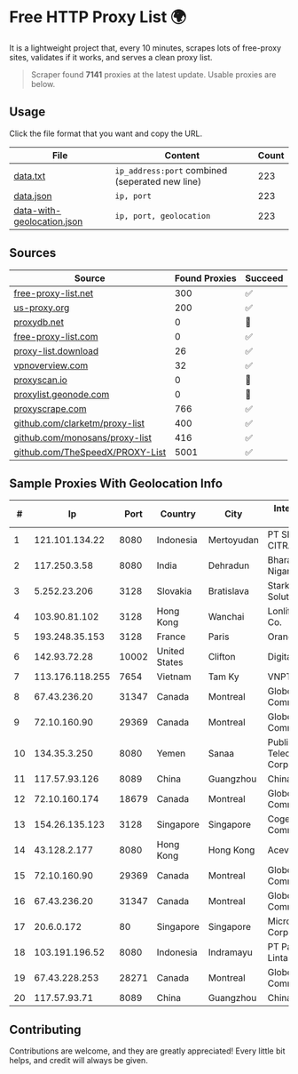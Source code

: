 
# Free HTTP Proxy List 🌍

It is a lightweight project that, every 10 minutes, scrapes lots of free-proxy sites, validates if it works, and serves a clean proxy list.


> Scraper found **7141** proxies at the latest update. Usable proxies are below.

## Usage

Click the file format that you want and copy the URL.


|File|Content|Count|
|----|-------|-----|
|[data.txt](https://raw.githubusercontent.com/themiralay/Proxy-List-World/master/data.txt)|`ip_address:port` combined (seperated new line)|223|
|[data.json](https://raw.githubusercontent.com/themiralay/Proxy-List-World/master/data.json)|`ip, port`|223|
|[data-with-geolocation.json](https://raw.githubusercontent.com/themiralay/Proxy-List-World/master/data-with-geolocation.json)|`ip, port, geolocation`|223|

## Sources

|Source|Found Proxies|Succeed|
|------|-------------|-------|
|[free-proxy-list.net](https://free-proxy-list.net)|300|✅|
|[us-proxy.org](https://www.us-proxy.org)|200|✅|
|[proxydb.net](http://proxydb.net)|0|🚫|
|[free-proxy-list.com](https://free-proxy-list.com/?page=&port=&type%5B%5D=http&type%5B%5D=https&up_time=0&search=Search)|0|✅|
|[proxy-list.download](https://www.proxy-list.download/HTTP)|26|✅|
|[vpnoverview.com](https://vpnoverview.com/privacy/anonymous-browsing/free-proxy-servers)|32|✅|
|[proxyscan.io](https://www.proxyscan.io)|0|🚫|
|[proxylist.geonode.com](https://proxylist.geonode.com/api/proxy-list?limit=300&page=1&sort_by=lastChecked&sort_type=desc&protocols=http,https)|0|🚫|
|[proxyscrape.com](https://api.proxyscrape.com/v2/?request=displayproxies&protocol=http&timeout=10000&country=all&ssl=all&anonymity=all)|766|✅|
|[github.com/clarketm/proxy-list](https://raw.githubusercontent.com/clarketm/proxy-list/master/proxy-list-raw.txt)|400|✅|
|[github.com/monosans/proxy-list](https://raw.githubusercontent.com/monosans/proxy-list/main/proxies/http.txt)|416|✅|
|[github.com/TheSpeedX/PROXY-List](https://raw.githubusercontent.com/TheSpeedX/PROXY-List/master/http.txt)|5001|✅|


## Sample Proxies With Geolocation Info

|#|Ip|Port|Country|City|Internet Service Provider|
|-|--|----|-------|----|-------------------------|
|1|121.101.134.22|8080|Indonesia|Mertoyudan|PT SELARAS CITRA TERABIT|
|2|117.250.3.58|8080|India|Dehradun|Bharat Sanchar Nigam Ltd|
|3|5.252.23.206|3128|Slovakia|Bratislava|Stark Industries Solutions LTD|
|4|103.90.81.102|3128|Hong Kong|Wanchai|Lonlife Technology Co.|
|5|193.248.35.153|3128|France|Paris|Orange|
|6|142.93.72.28|10002|United States|Clifton|DigitalOcean, LLC|
|7|113.176.118.255|7654|Vietnam|Tam Ky|VNPT|
|8|67.43.236.20|31347|Canada|Montreal|GloboTech Communications|
|9|72.10.160.90|29369|Canada|Montreal|GloboTech Communications|
|10|134.35.3.250|8080|Yemen|Sanaa|Public Telecommunication Corporation|
|11|117.57.93.126|8089|China|Guangzhou|Chinanet|
|12|72.10.160.174|18679|Canada|Montreal|GloboTech Communications|
|13|154.26.135.123|3128|Singapore|Singapore|Cogent Communications|
|14|43.128.2.177|8080|Hong Kong|Hong Kong|Aceville Pte.ltd|
|15|72.10.160.90|29369|Canada|Montreal|GloboTech Communications|
|16|67.43.236.20|31347|Canada|Montreal|GloboTech Communications|
|17|20.6.0.172|80|Singapore|Singapore|Microsoft Corporation|
|18|103.191.196.52|8080|Indonesia|Indramayu|PT Pangkalan Lintas Data|
|19|67.43.228.253|28271|Canada|Montreal|GloboTech Communications|
|20|117.57.93.71|8089|China|Guangzhou|Chinanet|



## Contributing

Contributions are welcome, and they are greatly appreciated! Every
little bit helps, and credit will always be given.

